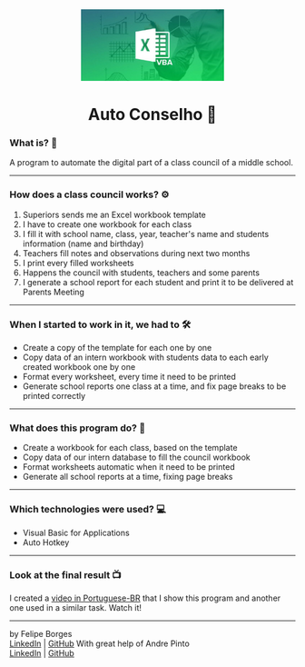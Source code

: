 <div align="center">	
	<img src="./.github/vba.jpg" alt="vba" width="50%"/>	
</div>

<div align="center">
	<h1>Auto Conselho 📄</h1>	
</div>

### What is? 🤔
A program to automate the digital part of a class council of a middle school.
<hr>

### How does a class council works? ⚙️
1. Superiors sends me an Excel workbook template
2. I have to create one workbook for each class
3. I fill it with school name, class, year, teacher's name and students information (name and birthday)
4. Teachers fill notes and observations during next two months
5. I print every filled worksheets
6. Happens the council with students, teachers and some parents
7. I generate a school report for each student and print it to be delivered at Parents Meeting
<hr>

### When I started to work in it, we had to 🛠️
- Create a copy of the template for each one by one
- Copy data of an intern workbook with students data to each early created workbook one by one
- Format every worksheet, every time it need to be printed
- Generate school reports one class at a time, and fix page breaks to be printed correctly
<hr>

### What does this program do? 🤖
- Create a workbook for each class, based on the template
- Copy data of our intern database to fill the council workbook
- Format worksheets automatic when it need to be printed
- Generate all school reports at a time, fixing page breaks
<hr>

### Which technologies were used? 💻
- Visual Basic for Applications
- Auto Hotkey
<hr>

### Look at the final result 📺
I created a [video in Portuguese-BR]() that I show this program and another one used in a similar task. Watch it!
<hr>

by Felipe Borges<br>
[LinkedIn](https://www.linkedin.com/in/felipejsborges) | [GitHub](https://github.com/felipejsborges)
With great help of Andre Pinto<br>
[LinkedIn](https://www.linkedin.com/in/pinto-andre/) | [GitHub](https://github.com/andre6293)<br>
